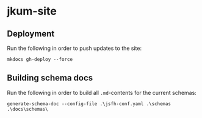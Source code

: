 # jkum-site

## Deployment

Run the following in order to push updates to the site:
```
mkdocs gh-deploy --force
```

## Building schema docs
Run the following in order to build all `.md`-contents for the current schemas:

```
generate-schema-doc --config-file .\jsfh-conf.yaml .\schemas .\docs\schemas\
```
